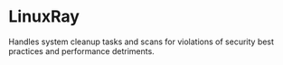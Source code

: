 # LinuxRay
Handles system cleanup tasks and scans for violations of security best practices and performance detriments.

